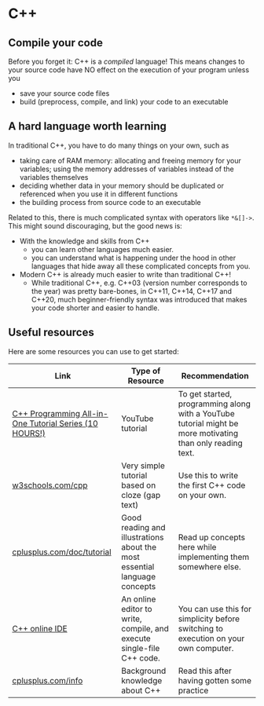 # C++

## Compile your code

Before you forget it: C++ is a *compiled* language! This means changes to your source code have NO effect on the execution of your program unless you
- save your source code files
- build (preprocess, compile, and link) your code to an executable

## A hard language worth learning

In traditional C++, you have to do many things on your own, such as
- taking care of RAM memory: allocating and freeing memory for your variables; using the memory addresses of variables instead of the variables themselves
- deciding whether data in your memory should be duplicated or referenced when you use it in different functions
- the building process from source code to an executable

Related to this, there is much complicated syntax with operators like `*&[]->`. This might sound discouraging, but the good news is:
- With the knowledge and skills from C++
  - you can learn other languages much easier.
  - you can understand what is happening under the hood in other languages that hide away all these complicated concepts from you.
- Modern C++ is already much easier to write than traditional C++!
  -  While traditional C++, e.g. C++03 (version number corresponds to the year) was pretty bare-bones, in C++11, C++14, C++17 and C++20, much beginner-friendly syntax was introduced that makes your code shorter and easier to handle.


## Useful resources

Here are some resources you can use to get started:

| Link  | Type of Resource | Recommendation |
| ------------- | ------------- | ------- |
| [C++ Programming All-in-One Tutorial Series (10 HOURS!)](https://www.youtube.com/watch?v=_bYFu9mBnr4) | YouTube tutorial | To get started, programming along with a YouTube tutorial might be more motivating than only reading text.   |
| [w3schools.com/cpp](https://www.w3schools.com/cpp) | Very simple tutorial based on cloze (gap text)  | Use this to write the first C++ code on your own. |
| [cplusplus.com/doc/tutorial](http://www.cplusplus.com/doc/tutorial/)  | Good reading and illustrations about the most essential language concepts | Read up concepts here while implementing them somewhere else. |
| [C++ online IDE](http://cpp.sh/)  | An online editor to write, compile, and execute single-file C++ code. | You can use this for simplicity before switching to execution on your own computer. |
| [cplusplus.com/info](http://www.cplusplus.com/info) | Background knowledge about C++ | Read this after having gotten some practice |
